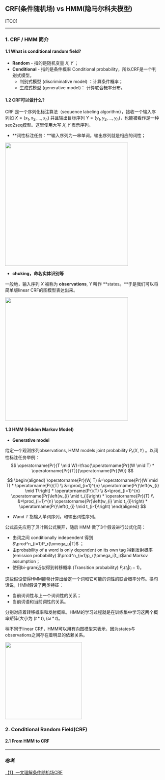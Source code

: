 ## CRF(条件随机场) vs HMM(隐马尔科夫模型)

[TOC]

---

### 1. CRF / HMM 简介

#### 1.1 What is conditional random field?

+ **Random** - 指的是随机变量 $X, Y$ ；
+ **Conditional** - 指的是条件概率 Conditional probability，所以CRF是一个判别式模型。
  + 判别式模型 (discriminative model) ：计算条件概率；
  + 生成式模型 (generative model)： 计算联合概率分布。

#### 1.2 CRF可以做什么?

CRF 是一个序列化标注算法（sequence labeling algorithm），接收一个输入序列如 $X=(x_1, x_2, \ldots, x_n)$ 并且输出目标序列 $Y=(y_1, y_2, \ldots, y_n)$，也能被看作是一种seq2seq模型。这里使用大写 $X, Y$ 表示序列。

+ **词性标注任务：**输入序列为一串单词，输出序列就是相应的词性；

<img src="https://ybqu.oss-cn-beijing.aliyuncs.com/img/image-20200830131047614.png" style="width: 400px" title=""/>

+ **chuking，命名实体识别等**

一般地，输入序列 $X$ 被称为 **observations**, $Y$ 叫作 **states。**于是我们可以将简单版linear CRF的图模型表达出来。

<img src="https://ybqu.oss-cn-beijing.aliyuncs.com/img/image-20200830131407541.png" style="width: 400px" title=""/>

#### 1.3 HMM (Hidden Markov Model)

+ **Generative model**

给定一个观测序列observations, HMM models joint probability $P_r(X, Y)$ 。以词性标注任务举例：
$$
\operatorname{Pr}(T \mid W)=\frac{\operatorname{Pr}(W \mid T) * \operatorname{Pr}(T)}{\operatorname{Pr}(W)}
$$

$$
\begin{aligned}
\operatorname{Pr}(W, T) &=\operatorname{Pr}(W \mid T) * \operatorname{Pr}(T) \\
&=\prod_{i=1}^{n} \operatorname{Pr}\left(w_{i} \mid T\right) * \operatorname{Pr}(T) \\
&=\prod_{i=1}^{n} \operatorname{Pr}\left(w_{i} \mid t_{i}\right) * \operatorname{Pr}(T) \\
&=\prod_{i=1}^{n} \operatorname{Pr}\left(w_{i} \mid t_{i}\right) * \operatorname{Pr}\left(t_{i} \mid t_{i-1}\right)
\end{aligned}
$$

+ $W$and $T$ 指输入单词序列，和输出词性序列。

公式首先应用了贝叶斯公式展开，随后 HMM 做了3个假设进行公式化简：

+ 由词之间 conditionally independent 得到 $\prod^n_{i=1}P_r(\omega_u|T)$ ；
+ 由probability of a word is only dependent on its own tag 得到发射概率 (emission probability) $\prod^n_{i=1}p_r(\omega_i|t_i)$and Markov assumption；
+ 使用bi-gram近似得到转移概率 (Transition probability) $P_r(t_i|t_i-1)$。

这些假设使得HMM能够计算出给定一个词和它可能的词性的联合概率分布。换句话说，HMM假设了两类特征：

+ 当前词词性与上一个词词性的关系；
+ 当前词语和当前词性的关系。

分别对应着转移概率和发射概率。HMM的学习过程就是在训练集中学习这两个概率矩阵(大小为 $(t*t), (\omega*t)$。

稍不同于linear CRF，HMM可以用有向图模型来表示，因为states与observations之间存在着明显的依赖关系。

<img src="https://ybqu.oss-cn-beijing.aliyuncs.com/img/image-20200830133813191.png" style="width: 250px" title=""/>

### 2. Conditional Random Field(CRF)

#### 2.1 From HMM to CRF

---

### 参考

[【1】一文理解条件随机场CRF](https://zhuanlan.zhihu.com/p/70067113)